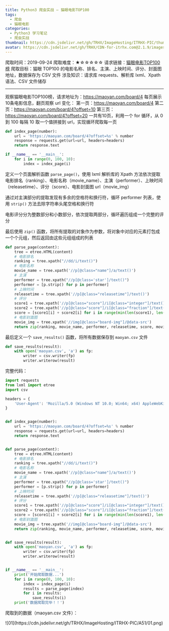 ```yaml
---
title: Python3 爬虫实战 — 猫眼电影TOP100
tags:
  - 爬虫
  - 猫眼电影
categories: 
  - Python3 学习笔记
  - 爬虫实战
thumbnail: https://cdn.jsdelivr.net/gh/TRHX/ImageHosting/ITRHX-PIC/thumbnail/combat.png
avatar: https://cdn.jsdelivr.net/gh/TRHX/CDN-for-itrhx.com@2.1.9/images/trhx.png
---
```


爬取时间：2019-09-24
爬取难度：★☆☆☆☆☆
请求链接：[猫眼电影TOP100榜](https://maoyan.com/board/4)
爬取目标：猫眼 TOP100 的电影名称、排名、主演、上映时间、评分、封面图地址，数据保存为 CSV 文件
涉及知识：请求库 requests、解析库 lxml、Xpath 语法、CSV 文件储存

---

<!--more-->

观察猫眼电影TOP100榜，请求地址为：https://maoyan.com/board/4
每页展示10条电影信息，翻页观察 url 变化：
第一页：https://maoyan.com/board/4
第二页：https://maoyan.com/board/4?offset=10
第三页：https://maoyan.com/board/4?offset=20
一共有10页，利用一个 for 循环，从 0 到 100 每隔 10 取一个值拼接到 url，实现循环爬取每一页

```python
def index_page(number):
    url = 'https://maoyan.com/board/4?offset=%s' % number
    response = requests.get(url=url, headers=headers)
    return response.text

if __name__ == '__main__':
    for i in range(0, 100, 10):
        index = index_page(i)
```

定义一个页面解析函数 `parse_page()`，使用 lxml 解析库的 Xpath 方法依次提取电影排名（ranking）、电影名称（movie_name）、主演（performer）、上映时间（releasetime）、评分（score）、电影封面图 url（movie_img）

通过对主演部分的提取发现有多余的空格符和换行符，循环 performer 列表，使用 `strip()` 方法去除字符串头尾空格和换行符

电影评分分为整数部分和小数部分，依次提取两部分，循环遍历组成一个完整的评分

最后使用 `zip()` 函数，将所有提取的对象作为参数，将对象中对应的元素打包成一个个元组，然后返回由这些元组组成的列表

```python
def parse_page(content):
    tree = etree.HTML(content)
    # 电影排名
    ranking = tree.xpath("//dd/i/text()")
    # 电影名称
    movie_name = tree.xpath('//p[@class="name"]/a/text()')
    # 主演
    performer = tree.xpath("//p[@class='star']/text()")
    performer = [p.strip() for p in performer]
    # 上映时间
    releasetime = tree.xpath('//p[@class="releasetime"]/text()')
    # 评分
    score1 = tree.xpath('//p[@class="score"]/i[@class="integer"]/text()')
    score2 = tree.xpath('//p[@class="score"]/i[@class="fraction"]/text()')
    score = [score1[i] + score2[i] for i in range(min(len(score1), len(score2)))]
    # 电影封面图
    movie_img = tree.xpath('//img[@class="board-img"]/@data-src')
    return zip(ranking, movie_name, performer, releasetime, score, movie_img)
```

最后定义一个 `save_results()` 函数，将所有数据保存到 `maoyan.csv` 文件

```python
def save_results(result):
    with open('maoyan.csv', 'a') as fp:
        writer = csv.writer(fp)
        writer.writerow(result)
```

完整代码：

```python
import requests
from lxml import etree
import csv

headers = {
    'User-Agent': 'Mozilla/5.0 (Windows NT 10.0; Win64; x64) AppleWebKit/537.36 (KHTML, like Gecko) Chrome/75.0.3770.142 Safari/537.36'
}


def index_page(number):
    url = 'https://maoyan.com/board/4?offset=%s' % number
    response = requests.get(url=url, headers=headers)
    return response.text


def parse_page(content):
    tree = etree.HTML(content)
    # 电影排名
    ranking = tree.xpath("//dd/i/text()")
    # 电影名称
    movie_name = tree.xpath('//p[@class="name"]/a/text()')
    # 主演
    performer = tree.xpath("//p[@class='star']/text()")
    performer = [p.strip() for p in performer]
    # 上映时间
    releasetime = tree.xpath('//p[@class="releasetime"]/text()')
    # 评分
    score1 = tree.xpath('//p[@class="score"]/i[@class="integer"]/text()')
    score2 = tree.xpath('//p[@class="score"]/i[@class="fraction"]/text()')
    score = [score1[i] + score2[i] for i in range(min(len(score1), len(score2)))]
    # 电影封面图
    movie_img = tree.xpath('//img[@class="board-img"]/@data-src')
    return zip(ranking, movie_name, performer, releasetime, score, movie_img)


def save_results(result):
    with open('maoyan.csv', 'a') as fp:
        writer = csv.writer(fp)
        writer.writerow(result)


if __name__ == '__main__':
	print('开始爬取数据...')
    for i in range(0, 100, 10):
        index = index_page(i)
        results = parse_page(index)
        for i in results:
            save_results(i)
	print('数据爬取完毕！！')

```

爬取到的数据（maoyan.csv 文件）：

<fancybox>
![01](https://cdn.jsdelivr.net/gh/TRHX/ImageHosting/ITRHX-PIC/A51/01.png)
</fancybox>

